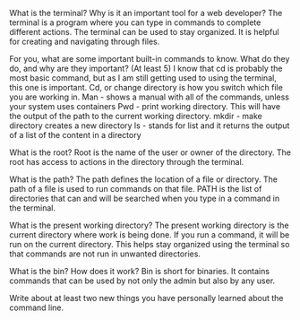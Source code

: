 What is the terminal? Why is it an important tool for a web developer?
The terminal is a program where you can type in commands to complete different actions. The terminal can be used to stay organized.
It is helpful for creating and navigating through files.

For you, what are some important built-in commands to know. What do they do, and why are they important? (At least 5)
I know that cd is probably the most basic command, but as I am still getting used to using the terminal, this one is important. Cd, or change directory is how you switch which file you are working in.
Man - shows a manual with all of the commands, unless your system uses containers
Pwd - print working directory. This will have the output of the path to the current working directory.
mkdir - make directory creates a new directory
ls - stands for list and it returns the output of a list of the content in a directory

What is the root?
Root is the name of the user or owner of the directory. The root has access to actions in the directory through the terminal. 

What is the path?
The path defines the location of a file or directory. The path of a file is used to run commands on that file. 
PATH is the list of directories that can and will be searched when you type in a command in the terminal. 

What is the present working directory?
The present working directory is the current directory where work is being done. If you run a command, it will be run on the current directory.
This helps stay organized using the terminal so that commands are not run in unwanted directories.

What is the bin? How does it work?
Bin is short for binaries. It contains commands that can be used by not only the admin but also by any user. 

Write about at least two new things you have personally learned about the command line.
